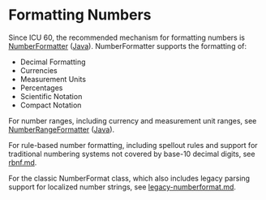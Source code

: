 <!--
© 2020 and later: Unicode, Inc. and others.
License & terms of use: http://www.unicode.org/copyright.html
-->

# Formatting Numbers

Since ICU 60, the recommended mechanism for formatting numbers is 
[NumberFormatter](https://unicode-org.github.io/icu-docs/apidoc/released/icu4c/numberformatter_8h.html)
([Java](https://unicode-org.github.io/icu-docs/apidoc/released/icu4j/com/ibm/icu/number/NumberFormatter.html)).  NumberFormatter supports the formatting of:

- Decimal Formatting
- Currencies
- Measurement Units
- Percentages
- Scientific Notation
- Compact Notation

For number ranges, including currency and measurement unit ranges, see [NumberRangeFormatter](https://unicode-org.github.io/icu-docs/apidoc/released/icu4c/numberrangeformatter_8h.html) ([Java](https://unicode-org.github.io/icu-docs/apidoc/released/icu4j/com/ibm/icu/number/NumberRangeFormatter.html)).

For rule-based number formatting, including spellout rules and support for traditional numbering systems not covered by base-10 decimal digits, see [rbnf.md](rbnf.md).

For the classic NumberFormat class, which also includes legacy parsing support for localized number strings, see [legacy-numberformat.md](legacy-numberformat.md).
